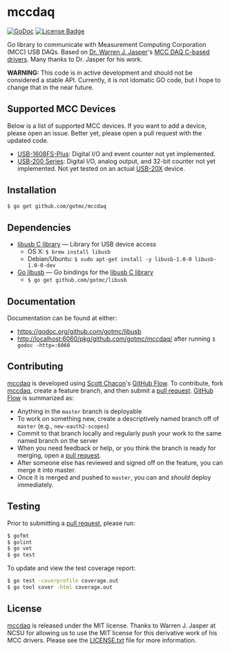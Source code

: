 # mccdaq

[![GoDoc][godoc image]][godoc link]
[![License Badge][license image]][LICENSE.txt]

Go library to communicate with Measurement Computing Corporation (MCC)
USB DAQs. Based on [Dr. Warren J. Jasper][jasper]'s [MCC DAQ C-based
drivers][mcc-linux]. Many thanks to Dr. Jasper for his work.

**WARNING:** This code is in active development and should not be
considered a stable API. Currently, it is not idomatic GO code, but I
hope to change that in the near future.

## Supported MCC Devices

Below is a list of supported MCC devices. If you want to add a device,
please open an issue. Better yet, please open a pull request with the
updated code.

- [USB-1608FS-Plus][]: Digital I/O and event counter not yet
  implemented.
- [USB-200 Series][usb-20x]: Digital I/O, analog output, and 32-bit
  counter not yet implemented. Not yet tested on an actual [USB-20X][]
  device.


## Installation

```bash
$ go get github.com/gotmc/mccdaq
```

## Dependencies

- [libusb C library][libusb-c] — Library for USB device access
  - OS X: `$ brew install libusb`
  - Debian/Ubuntu: `$ sudo apt-get install -y libusb-1.0-0 libusb-1.0-0-dev`
- [Go libusb][libusb] — Go bindings for the [libusb C library][libusb-c]
  - `$ go get github.com/gotmc/libusb`

## Documentation

Documentation can be found at either:

- <https://godoc.org/github.com/gotmc/libusb>
- <http://localhost:6060/pkg/github.com/gotmc/mccdaq/> after running `$
  godoc -http=:6060`

## Contributing

[mccdaq][] is developed using [Scott Chacon][]'s [GitHub Flow][]. To
contribute, fork [mccdaq][], create a feature branch, and then
submit a [pull request][].  [GitHub Flow][] is summarized as:

- Anything in the `master` branch is deployable
- To work on something new, create a descriptively named branch off of
  `master` (e.g., `new-oauth2-scopes`)
- Commit to that branch locally and regularly push your work to the same
  named branch on the server
- When you need feedback or help, or you think the branch is ready for
  merging, open a [pull request][].
- After someone else has reviewed and signed off on the feature, you can
  merge it into master.
- Once it is merged and pushed to `master`, you can and *should* deploy
  immediately.

## Testing

Prior to submitting a [pull request][], please run:

```bash
$ gofmt
$ golint
$ go vet
$ go test
```

To update and view the test coverage report:

```bash
$ go test -coverprofile coverage.out
$ go tool cover -html coverage.out
```

## License

[mccdaq][] is released under the MIT license. Thanks to Warren J. Jasper
at NCSU for allowing us to use the MIT license for this derivative work
of his MCC drivers. Please see the [LICENSE.txt][] file for more
information.

[GitHub Flow]: http://scottchacon.com/2011/08/31/github-flow.html
[godoc image]: https://godoc.org/github.com/gotmc/mccdaq?status.svg
[godoc link]: https://godoc.org/github.com/gotmc/mccdaq
[jasper]: https://textiles.ncsu.edu/blog/team/warren-jasper/
[libusb]: https://github.com/gotmc/libusb
[libusb-c]: http://libusb.info
[LICENSE.txt]: https://github.com/gotmc/mccdaq/blob/master/LICENSE.txt
[license image]: https://img.shields.io/badge/license-MIT-blue.svg
[mccdaq]: https://github.com/gotmc/mccdaq
[mcc-linux]: http://www.mccdaq.com/daq-software/Linux-Support.aspx
[pull request]: https://help.github.com/articles/using-pull-requests
[Scott Chacon]: http://scottchacon.com/about.html
[usb-1608fs-plus]: http://www.mccdaq.com/usb-data-acquisition/USB-1608FS-Plus.aspx
[usb-20x]:
http://www.mccdaq.com/usb-data-acquisition/USB-200-Series.aspx
